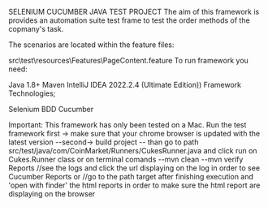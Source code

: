 SELENIUM CUCUMBER JAVA TEST PROJECT 
The aim of this framework is provides an automation suite test frame to test the order methods of the copmany's task.

The scenarios are located within the feature files:

src\test\resources\Features\PageContent.feature To run framework you need:

Java 1.8+
Maven
IntelliJ IDEA 2022.2.4 (Ultimate Edition))
Framework Technologies;

Selenium
BDD
Cucumber

Important: This framework has only been tested on a Mac.
Run the test framework
first -> make sure that your chrome browser is updated with the latest version
--second-> build project
-- than go to path  src/test/java/com/CoinMarket/Runners/CukesRunner.java  and click run on Cukes.Runner class
or
on terminal comands
--mvn clean 
--mvn verify
Reports
//see the logs and click the url displaying on the log in order to see Cucumber Reports 
or
//go to the path target after finishing execution and 'open with finder' the html reports in order to make sure the html report are displaying on the browser







